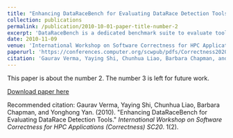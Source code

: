 ```yaml
---
title: "Enhancing DataRaceBench for Evaluating DataRace Detection Tools"
collection: publications
permalink: /publication/2010-10-01-paper-title-number-2
excerpt: 'DataRaceBench is a dedicated benchmark suite to evaluate tools aimed to find data race bugs in OpenMP programs. Since its initial release in 2017, DataRaceBench has been widely used by tool developers to find the strengths and limitations of their tools. The results also provide an apple-to-apple comparison of the state-of-the-art of data race detection tools. In this paper, we discuss our latest efforts to enhance DataRaceBench. In particular, we have added support for Fortran language and some of the newest OpenMP 5.0 language features. We have also added new kernels representing new patterns from literature and other benchmarks (e.g., NAS Parallel Benchmark). To reduce duplicated code patterns in the benchmark suite, we have designed a distance-based code similarity analysis, combining both static and dynamic code features. Finally, we dockerize tools and streamline the entire benchmarking process to quickly generate a dashboard showing the state-of-the-art of data race detection of OpenMP programs. The enhanced DataRaceBench is released as v 1.3.0, with 222 newly added benchmarks. 56 of them are in C, and the remaining 166 are in Fortran, reproducing the C programs’ nature. Our experiments show that this new version can spot more limitations of the current data race detection tools, with significantly reduced user efforts needed to run experiments.'
date: 2010-11-09
venue: 'International Workshop on Software Correctness for HPC Applications (Correctness) SC20'
paperurl: 'https://conferences.computer.org/scwpub/pdfs/Correctness2020-7w4N9SxLsNAh5SqG4rrKiF/104400a020/104400a020.pdf'
citation: 'Gaurav Verma, Yaying Shi, Chunhua Liao, Barbara Chapman, and Yonghong Yan. (2010). &quot;Enhancing DataRaceBench for Evaluating DataRace Detection Tools.&quot; <i>International Workshop on Software Correctness for HPC Applications (Correctness) SC20</i>. 1(2).'
---
```

This paper is about the number 2. The number 3 is left for future work.

[Download paper here](https://conferences.computer.org/scwpub/pdfs/Correctness2020-7w4N9SxLsNAh5SqG4rrKiF/104400a020/104400a020.pdf)

Recommended citation: Gaurav Verma, Yaying Shi, Chunhua Liao, Barbara Chapman, and Yonghong Yan. (2010). "Enhancing DataRaceBench for Evaluating DataRace Detection Tools." <i>International Workshop on Software Correctness for HPC Applications (Correctness) SC20</i>. 1(2).
